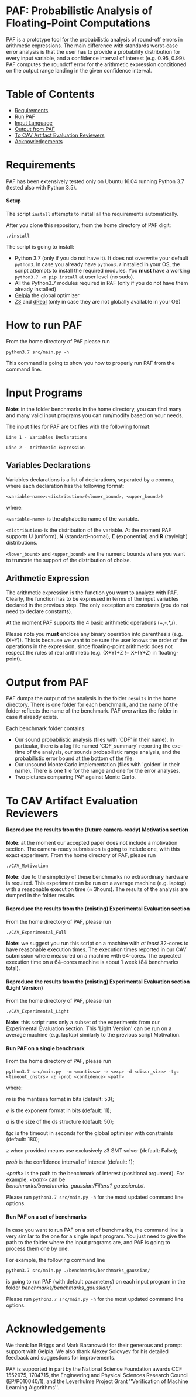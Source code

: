 # PAF: Probabilistic Analysis of Floating-Point Computations

PAF is a prototype tool for the probabilistic analysis of round-off errors in arithmetic expressions. 
The main difference with standards worst-case error analysis is that the user has to provide 
a probability distribution for every input variable, 
and a confidence interval of interest (e.g. 0.95, 0.99). PAF computes the roundoff error for the arithmetic expression 
conditioned on the output range landing in the given confidence interval.

# Table of Contents
- [Requirements](#requirements)
- [Run PAF](#run)
- [Input Language](#input)
- [Output from PAF](#output) 
- [To CAV Artifact Evaluation Reviewers](#cav)
- [Acknowledgements](#ack)

# <a name="requirements"></a> Requirements
PAF has been extensively tested only on Ubuntu 16.04 running Python 3.7 (tested also with Python 3.5).

#### Setup
The script ```install``` attempts to install all the requirements automatically.

After you clone this repository, from the home directory of PAF digit:

```./install```

The script is going to install:
* Python 3.7 (only if you do not have it). It does not overwrite your default ```python3```. In case you already have ```python3.7``` installed in your OS, the script attempts to install the required modules. You **must** have a working ```python3.7 -m pip install``` at user level (no sudo). 
* All the Python3.7 modules required in PAF (only if you do not have them already installed)
* [Gelpia](https://github.com/soarlab/gelpia/) the global optimizer
* [Z3](https://github.com/Z3Prover/z3) and [dReal](https://github.com/dreal/dreal4) (only in case they are not globally available in your OS)

# <a name="run"></a> How to run PAF
From the home directory of PAF please run

``` python3.7 src/main.py -h ``` 

This command is going to show you how to properly run PAF from the command line.

# <a name="input"></a> Input Programs

**Note**: in the folder benchmarks in the home directory, you can find many and many valid input programs you can run/modify based on your needs.

The input files for PAF are txt files with the following format:

``` Line 1 - Variables Declarations ``` 

``` Line 2 - Arithmetic Expression ```

## Variables Declarations

Variables declarations is a list of declarations, separated by a comma, where each declaration has the following format:

``` <variable-name>:<distribution>(<lower_bound>, <upper_bound>) ```

where:

``` <variable-name> ``` is the alphabetic name of the variable.

``` <distribution> ``` is the distribution of the variable. At the moment PAF supports **U** (uniform), **N** (standard-normal), **E** (exponential) and **R** (rayleigh) distributions.

``` <lower_bound> ``` and ```<upper_bound>``` are the numeric bounds where you want to truncate the support of the distribution of choise.

## Arithmetic Expression
The arithmetic expression is the function you want to analyze with PAF. Clearly, the function has to be expressed in terms of the input variables declared in the previous step. The only exception are constants (you do not need to declare constants). 

At the moment PAF supports the 4 basic arithmetic operations (+,-,\*,/).

Please note you **must** enclose any binary operation into parenthesis (e.g. (X+Y)). 
This is because we want to be sure the user knows the order of the operations in the expression, since floating-point arithmetic does not respect the rules of real arithmetic (e.g. (X+Y)+Z != X+(Y+Z) in floating-point).

# <a name="output"></a> Output from PAF
PAF dumps the output of the analysis in the folder ```results``` in the home directory.
There is one folder for each benchmark, and the name of the folder reflects the name of the benchmark. PAF overwrites the folder in case it already exists.

Each benchmark folder contains:

* Our sound probabilistic analysis (files with 'CDF' in their name). In particular, there is a log file named 'CDF_summary' reporting the exe-time of the analysis, our sounds probabilistic range analysis, and the probabilistic error bound at the bottom of the file.
* Our unsound Monte Carlo implementation (files with 'golden' in their name). There is one file for the range and one for the error analyses.
* Two pictures comparing PAF against Monte Carlo.

# <a name="cav"></a> To CAV Artifact Evaluation Reviewers

#### Reproduce the results from the (future camera-ready) Motivation section
**Note**: at the moment our accepted paper does not include a motivation section. The camera-ready submission is going to include one, with this exact experiment.
From the home directory of PAF, please run

``` ./CAV_Motivation ```

**Note:** due to the simplicity of these benchmarks no extraordinary hardware is required. This experiment can be run on a average machine (e.g. laptop) with a reasonable execution time (≈ 3hours). The results of the analysis are dumped in the folder results.

#### Reproduce the results from the (existing) Experimental Evaluation section
From the home directory of PAF, please run

``` ./CAV_Experimental_Full ```

**Note:** we suggest you run this script on a machine with *at least* 32-cores to have reasonable execution times. The execution times reported in our CAV submission where measured on a machine with 64-cores. The expected exexution time on a 64-cores machine is about 1 week (84 benchmarks total).

#### Reproduce the results from the (existing) Experimental Evaluation section (Light Version)
From the home directory of PAF, please run

``` ./CAV_Experimental_Light ```

**Note:** this script runs only a subset of the experiments from our Experimental Evaluation section. This 'Light Version' can be run on a average machine (e.g. laptop) similarly to the previous script Motivation.

#### Run PAF on a single benchmark

From the home directory of PAF, please run

```python3.7 src/main.py  -m <mantissa> -e <exp> -d <discr_size> -tgc <timeout_cnstrs> -z -prob <confidence> <path>```

where:

*m* is the mantissa format in bits (default: 53);

*e* is the exponent format in bits (default: 11);

*d* is the size of the ds structure (default: 50);

*tgc* is the timeout in seconds for the global optimizer with constraints (default: 180);

*z* when provided means use exclusively z3 SMT solver (default: False);

*prob* is the confidence interval of interest (default: 1);

*\<path\>* is the path to the benchmark of interest (positional argument). For example, *\<path\>* can be *benchmarks/benchmarks_gaussian/Filters1_gaussian.txt*.

Please run ``` python3.7 src/main.py -h ``` for the most updated command line options.

#### Run PAF on a set of benchmarks
In case you want to run PAF on a set of benchmarks, the command line is very similar to the one for a single input program.
You just need to give the path to the folder where the input programs are, and PAF is going to process them one by one.

For example, the following command line

```python3.7 src/main.py ./benchmarks/benchmarks_gaussian/```

is going to run PAF (with default parameters) on each input program in the folder *benchmarks/benchmarks_gaussian/*.

Please run ``` python3.7 src/main.py -h ``` for the most updated command line options.

# <a name="ack"></a> Acknowledgements
We thank Ian Briggs and Mark Baranowski for their generous and prompt support with Gelpia.
We also thank Alexey Solovyev for his detailed feedback and suggestions for improvements.

PAF is supported in part by the National Science Foundation awards CCF 1552975, 1704715,  the Engineering and Physical Sciences Research Council (EP/P010040/1), and the Leverhulme Project Grant ''Verification of Machine Learning Algorithms''.
